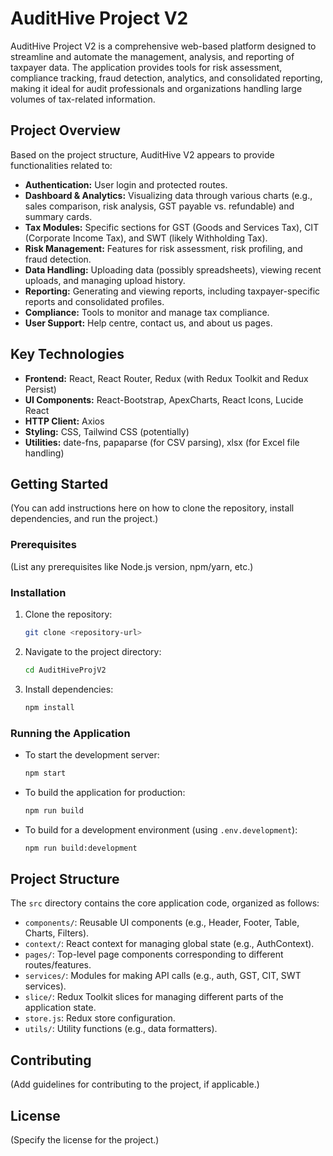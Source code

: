 # AuditHive Project V2

AuditHive Project V2 is a comprehensive web-based platform designed to streamline and automate the management, analysis, and reporting of taxpayer data. The application provides tools for risk assessment, compliance tracking, fraud detection, analytics, and consolidated reporting, making it ideal for audit professionals and organizations handling large volumes of tax-related information.

## Project Overview

Based on the project structure, AuditHive V2 appears to provide functionalities related to:

- **Authentication:** User login and protected routes.
- **Dashboard & Analytics:** Visualizing data through various charts (e.g., sales comparison, risk analysis, GST payable vs. refundable) and summary cards.
- **Tax Modules:** Specific sections for GST (Goods and Services Tax), CIT (Corporate Income Tax), and SWT (likely Withholding Tax).
- **Risk Management:** Features for risk assessment, risk profiling, and fraud detection.
- **Data Handling:** Uploading data (possibly spreadsheets), viewing recent uploads, and managing upload history.
- **Reporting:** Generating and viewing reports, including taxpayer-specific reports and consolidated profiles.
- **Compliance:** Tools to monitor and manage tax compliance.
- **User Support:** Help centre, contact us, and about us pages.

## Key Technologies

- **Frontend:** React, React Router, Redux (with Redux Toolkit and Redux Persist)
- **UI Components:** React-Bootstrap, ApexCharts, React Icons, Lucide React
- **HTTP Client:** Axios
- **Styling:** CSS, Tailwind CSS (potentially)
- **Utilities:** date-fns, papaparse (for CSV parsing), xlsx (for Excel file handling)

## Getting Started

(You can add instructions here on how to clone the repository, install dependencies, and run the project.)

### Prerequisites

(List any prerequisites like Node.js version, npm/yarn, etc.)

### Installation

1.  Clone the repository:
    ```bash
    git clone <repository-url>
    ```
2.  Navigate to the project directory:
    ```bash
    cd AuditHiveProjV2
    ```
3.  Install dependencies:
    ```bash
    npm install
    ```

### Running the Application

- To start the development server:
  ```bash
  npm start
  ```
- To build the application for production:
  ```bash
  npm run build
  ```
- To build for a development environment (using `.env.development`):
  ```bash
  npm run build:development
  ```

## Project Structure

The `src` directory contains the core application code, organized as follows:

- `components/`: Reusable UI components (e.g., Header, Footer, Table, Charts, Filters).
- `context/`: React context for managing global state (e.g., AuthContext).
- `pages/`: Top-level page components corresponding to different routes/features.
- `services/`: Modules for making API calls (e.g., auth, GST, CIT, SWT services).
- `slice/`: Redux Toolkit slices for managing different parts of the application state.
- `store.js`: Redux store configuration.
- `utils/`: Utility functions (e.g., data formatters).

## Contributing

(Add guidelines for contributing to the project, if applicable.)

## License

(Specify the license for the project.)
